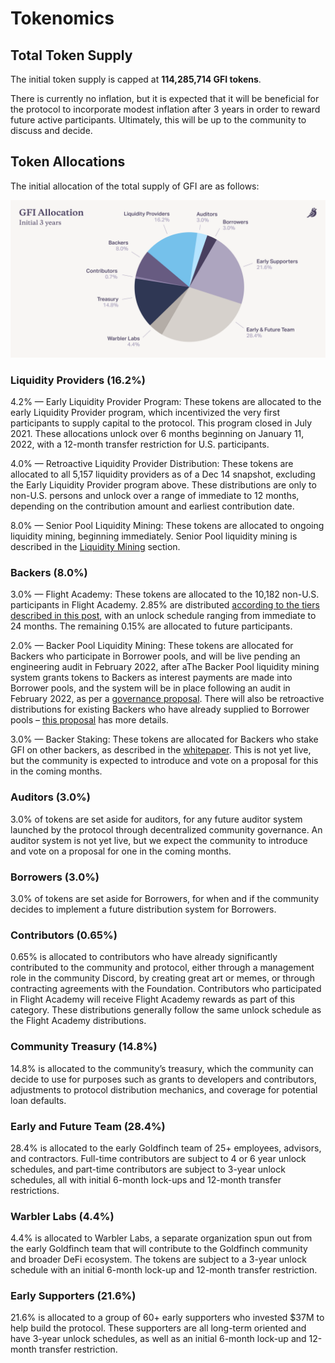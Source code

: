 # Tokenomics

## Total Token Supply&#x20;

The initial token supply is capped at **114,285,714 GFI tokens**.&#x20;

There is currently no inflation, but it is expected that it will be beneficial for the protocol to incorporate modest inflation after 3 years in order to reward future active participants. Ultimately, this will be up to the community to discuss and decide.

## Token Allocations&#x20;

The initial allocation of the total supply of GFI are as follows:

![](../.gitbook/assets/chart-gfi-allocation.png)

### **Liquidity Providers** (16.2%)&#x20;

4.2% — Early Liquidity Provider Program: These tokens are allocated to the early Liquidity Provider program, which incentivized the very first participants to supply capital to the protocol. This program closed in July 2021. These allocations unlock over 6 months beginning on January 11, 2022, with a 12-month transfer restriction for U.S. participants.

4.0% — Retroactive Liquidity Provider Distribution: These tokens are allocated to all 5,157 liquidity providers as of a Dec 14 snapshot, excluding the Early Liquidity Provider program above. These distributions are only to non-U.S. persons and unlock over a range of immediate to 12 months, depending on the contribution amount and earliest contribution date.

8.0% — Senior Pool Liquidity Mining: These tokens are allocated to ongoing liquidity mining, beginning immediately. Senior Pool liquidity mining is described in the [Liquidity Mining](../protocol-mechanics/senior-pool-liquidity-mining.md) section.

### Backers (8.0%)&#x20;

3.0% — Flight Academy: These tokens are allocated to the 10,182 non-U.S. participants in Flight Academy. 2.85% are distributed [according to the tiers described in this post](https://goldfinchfinance.notion.site/Flight-Academy-Rewards-Update-05aeb437087c4eee90f00523897f1ef6), with an unlock schedule ranging from immediate to 24 months. The remaining 0.15% are allocated to future participants.

2.0% — Backer Pool Liquidity Mining: These tokens are allocated for Backers who participate in Borrower pools, and will be live pending an engineering audit in February 2022, after aThe Backer Pool liquidity mining system grants tokens to Backers as interest payments are made into Borrower pools, and the system will be in place following an audit in February 2022, as per a  [governance proposal](https://snapshot.org/#/goldfinch.eth/proposal/0xb716c18c38eb1828044aca84a1466ac08221a37a96ce73b04e9caa847e13e0da). There will also be retroactive distributions for existing Backers who have already supplied to Borrower pools – [this proposal](https://snapshot.org/#/goldfinch.eth/proposal/0xb716c18c38eb1828044aca84a1466ac08221a37a96ce73b04e9caa847e13e0da) has more details.

3.0% — Backer Staking: These tokens are allocated for Backers who stake GFI on other backers, as described in the [whitepaper](https://goldfinch.finance/goldfinch\_whitepaper.pdf). This is not yet live, but the community is expected to introduce and vote on a proposal for this in the coming months.

### Auditors (3.0%)&#x20;

3.0% of tokens are set aside for auditors, for any future auditor system launched by the protocol through decentralized community governance. An auditor system is not yet live, but we expect the community to introduce and vote on a proposal for one in the coming months.&#x20;

### Borrowers (3.0%)&#x20;

3.0% of tokens are set aside for Borrowers, for when and if the community decides to implement a future distribution system for Borrowers.

### Contributors (0.65%)&#x20;

0.65% is allocated to contributors who have already significantly contributed to the community and protocol, either through a management role in the community Discord, by creating great art or memes, or through contracting agreements with the Foundation. Contributors who participated in Flight Academy will receive Flight Academy rewards as part of this category. These distributions generally follow the same unlock schedule as the Flight Academy distributions.

### Community Treasury (14.8%)&#x20;

14.8% is allocated to the community’s treasury, which the community can decide to use for purposes such as grants to developers and contributors, adjustments to protocol distribution mechanics, and coverage for potential loan defaults.

### Early and Future Team (28.4%)&#x20;

28.4% is allocated to the early Goldfinch team of 25+ employees, advisors, and contractors. Full-time contributors are subject to 4 or 6 year unlock schedules, and part-time contributors are subject to 3-year unlock schedules, all with initial 6-month lock-ups and 12-month transfer restrictions.

### Warbler Labs (4.4%)&#x20;

4.4% is allocated to Warbler Labs, a separate organization spun out from the early Goldfinch team that will contribute to the Goldfinch community and broader DeFi ecosystem. The tokens are subject to a 3-year unlock schedule with an initial 6-month lock-up and 12-month transfer restriction.

### Early Supporters (21.6%)&#x20;

21.6% is allocated to a group of 60+ early supporters who invested $37M to help build the protocol. These supporters are all long-term oriented and have 3-year unlock schedules, as well as an initial 6-month lock-up and 12-month transfer restriction.
